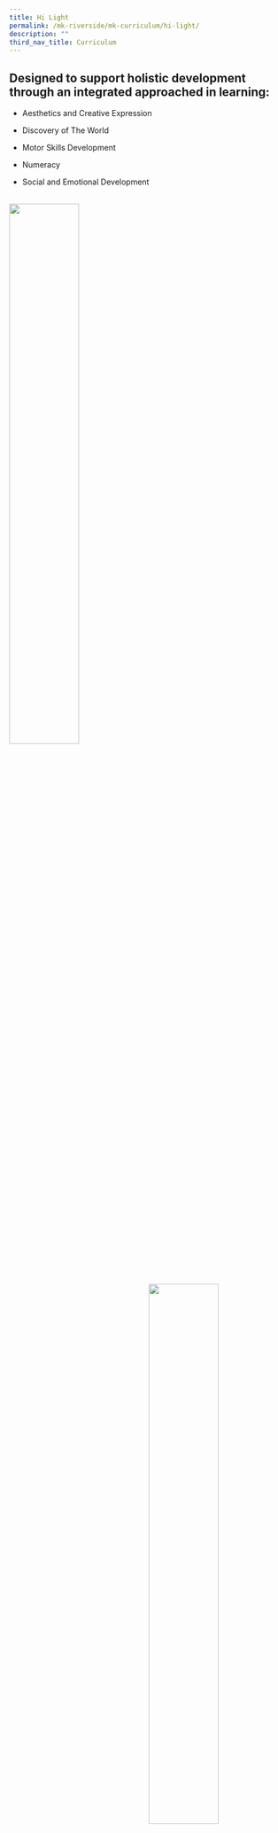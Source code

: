 ```yaml
---
title: Hi Light
permalink: /mk-riverside/mk-curriculum/hi-light/
description: ""
third_nav_title: Curriculum
---
```

**Designed to support holistic development through an integrated approached in learning:**
------------------------------------------------------------------------------------------

*   Aesthetics and Creative Expression
    
*   Discovery of The World
    
*   Motor Skills Development
    
*   Numeracy
    
*   Social and Emotional Development

<br>
<img src="/images/group-potrait-1.jpg" align="left" style="width:50%;">
<img src="/images/group-potrait-4.jpg" align="right" style="width:50%;">
<br>
<img src="/images/group-potrait-1.jpg" align="left" style="width:50%;">
<img src="/images/group-potrait-4.jpg" align="right" style="width:50%;">
<br>
<img src="/images/group-potrait-1.jpg" align="left" style="width:50%;">
<img src="/images/group-potrait-4.jpg" align="right" style="width:50%;">
<br>
<img src="/images/group-potrait-1.jpg" align="left" style="width:50%;">
<img src="/images/group-potrait-4.jpg" align="right" style="width:50%;">
<br>
<img src="/images/group-potrait-1.jpg" align="left" style="width:50%;">
<img src="/images/group-potrait-4.jpg" align="right" style="width:50%;">
<br>
<img src="/images/group-potrait-1.jpg" align="left" style="width:50%;">
<img src="/images/group-potrait-4.jpg" align="right" style="width:50%;">
<br>
<img src="/images/group-potrait-1.jpg" align="left" style="width:50%;">
<img src="/images/group-potrait-4.jpg" align="right" style="width:50%;">
